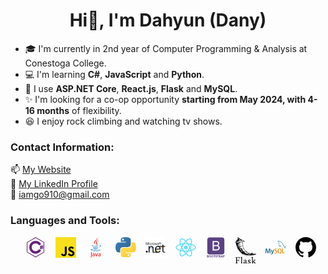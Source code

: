<!--
**Ko-dany/Ko-dany** is a ✨ _special_ ✨ repository because its `README.md` (this file) appears on your GitHub profile.

Here are some ideas to get you started:

- 🔭 I’m currently working on ...
- 🌱 I’m currently learning ...
- 👯 I’m looking to collaborate on ...
- 🤔 I’m looking for help with ...
- 💬 Ask me about ...
- 📫 How to reach me: ...
- 😄 Pronouns: ...
- ⚡ Fun fact: ...
-->

# <center>Hi👋, I'm Dahyun (Dany)</center>

<!-- **<center>A passionate and collaborative Software Developer</center>** -->

- 🎓 I'm currently in 2nd year of Computer Programming & Analysis at Conestoga College.
- 💻 I'm learning **C#**, **JavaScript** and **Python**.
- 📓 I use **ASP.NET Core**, **React.js**, **Flask** and **MySQL**.
- ✨ I'm looking for a co-op opportunity **starting from May 2024, with 4-16 months** of flexibility.
- 😆 I enjoy rock climbing and watching tv shows.

### **Contact Information:**

📫 <a href="https://ko-dany.github.io/" target="_blank" rel="noopener noreferrer">My Website</a>
<br>
🔗 <a href="https://www.linkedin.com/in/dahyun-dany-ko/" target="_blank" rel="noopener noreferrer">My LinkedIn Profile</a>
<br>
📧 <a href="mailto:iamgo910@gmail.com">iamgo910@gmail.com</a>

### **Languages and Tools:**

<html>
    <ul style="display:flex;">
      <li style="list-style: none; margin-right:15px;">
        <svg
          xmlns="http://www.w3.org/2000/svg"
          viewBox="0 0 128 128"
          id="csharp"
          width="50"
        >
        <path
          fill="#68217A"
          d="M109 50h-4.8l-1.2 6h-3.8l1.2-6h-4.9l-1.2 6h-5.3v5h4.4l-.9 4h-3.5v5h2.5l-1.2 6h4.8l1.2-6h3.8l-1.2 6h4.9l1.2-6h5v-5h-4.1l.9-4h3.2v-5h-2.2l1.2-6zm-7.9 15h-3.8l.9-4h3.8l-.9 4zM116.5 32.3c-.6-1.1-1.4-2.1-2.3-2.6l-48.1-27.8c-.8-.5-1.9-.7-3.1-.7-1.2 0-2.3.3-3.1.7l-48.5 27.8c-1.7 1-3.4 3.5-3.4 5.4v55.7c0 1.1.7 2.3 1.4 3.4l.1.1c.5.8 1.3 1.5 2 1.9l48.3 27.9c.8.5 2 .7 3.2.7 1.2 0 2.3-.3 3.1-.7l47.5-27.9c1.7-1 2.4-3.5 2.4-5.4v-55.7c0-.8.4-1.8 0-2.6l.5-.2zm-4.2 2.1c0 .3-.3.5-.3.7v55.7c0 .8-.2 1.7-.4 2l-47.6 27.8c-.1.1-.5.2-1.1.2-.6 0-1-.1-1.1-.2l-48.2-27.8s-.1-.1-.2-.1l-.6-.6c-.4-.7.2-1.1-.8-1.2v-55.7c1-.5.9-1.7 1.4-1.9l48.3-27.9c.1 0 .6-.2 1.2-.2s1 .1 1.1.2l48 27.7.4.9c.1.1-.1.3-.1.4zM63 87.5c-13.5 0-24.5-11-24.5-24.5s11-24.5 24.5-24.5c9.1 0 17.1 5 21.3 12.5l13-7.5c-6.8-11.9-19.6-20-34.3-20-21.8 0-39.5 17.7-39.5 39.5s17.7 39.5 39.5 39.5c14.6 0 27.4-8 34.2-19.8l-12.9-7.6c-4.2 7.4-12.2 12.4-21.3 12.4z"
        ></path>
        </svg>
      </li>
      <li style="list-style: none; margin-right:15px;">
        <svg
          xmlns="http://www.w3.org/2000/svg"
          preserveAspectRatio="xMinYMin meet"
          viewBox="0 0 256 256"
          id="javascript"
          width="50"
        >
          <path fill="#F7DF1E" d="M0 0h256v256H0V0z"></path>
          <path
            d="M67.312 213.932l19.59-11.856c3.78 6.701 7.218 12.371 15.465 12.371 7.905 0 12.89-3.092 12.89-15.12v-81.798h24.057v82.138c0 24.917-14.606 36.259-35.916 36.259-19.245 0-30.416-9.967-36.087-21.996M152.381 211.354l19.588-11.341c5.157 8.421 11.859 14.607 23.715 14.607 9.969 0 16.325-4.984 16.325-11.858 0-8.248-6.53-11.17-17.528-15.98l-6.013-2.58c-17.357-7.387-28.87-16.667-28.87-36.257 0-18.044 13.747-31.792 35.228-31.792 15.294 0 26.292 5.328 34.196 19.247L210.29 147.43c-4.125-7.389-8.591-10.31-15.465-10.31-7.046 0-11.514 4.468-11.514 10.31 0 7.217 4.468 10.14 14.778 14.608l6.014 2.577c20.45 8.765 31.963 17.7 31.963 37.804 0 21.654-17.012 33.51-39.867 33.51-22.339 0-36.774-10.654-43.819-24.574"
          ></path>
        </svg>
      </li>
      <li style="list-style: none; margin-right:15px;">
        <svg
          xmlns="http://www.w3.org/2000/svg"
          viewBox="0 0 128 128"
          id="java"
          width="50"
        >
          <path
            fill="#0074BD"
            d="M52.581 67.817s-3.284 1.911 2.341 2.557c6.814.778 10.297.666 17.805-.753 0 0 1.979 1.237 4.735 2.309-16.836 7.213-38.104-.418-24.881-4.113zM50.522 58.402s-3.684 2.729 1.945 3.311c7.28.751 13.027.813 22.979-1.103 0 0 1.373 1.396 3.536 2.157-20.352 5.954-43.021.469-28.46-4.365z"
          ></path>
          <path
            fill="#EA2D2E"
            d="M67.865 42.431c4.151 4.778-1.088 9.074-1.088 9.074s10.533-5.437 5.696-12.248c-4.519-6.349-7.982-9.502 10.771-20.378.001 0-29.438 7.35-15.379 23.552z"
          ></path>
          <path
            fill="#0074BD"
            d="M90.132 74.781s2.432 2.005-2.678 3.555c-9.716 2.943-40.444 3.831-48.979.117-3.066-1.335 2.687-3.187 4.496-3.576 1.887-.409 2.965-.334 2.965-.334-3.412-2.403-22.055 4.719-9.469 6.762 34.324 5.563 62.567-2.506 53.665-6.524zM54.162 48.647s-15.629 3.713-5.534 5.063c4.264.57 12.758.439 20.676-.225 6.469-.543 12.961-1.704 12.961-1.704s-2.279.978-3.93 2.104c-15.874 4.175-46.533 2.23-37.706-2.038 7.463-3.611 13.533-3.2 13.533-3.2zM82.2 64.317c16.135-8.382 8.674-16.438 3.467-15.353-1.273.266-1.845.496-1.845.496s.475-.744 1.378-1.063c10.302-3.62 18.223 10.681-3.322 16.345 0 0 .247-.224.322-.425z"
          ></path>
          <path
            fill="#EA2D2E"
            d="M72.474 1.313s8.935 8.939-8.476 22.682c-13.962 11.027-3.184 17.313-.006 24.498-8.15-7.354-14.128-13.828-10.118-19.852 5.889-8.842 22.204-13.131 18.6-27.328z"
          ></path>
          <path
            fill="#0074BD"
            d="M55.749 87.039c15.484.99 39.269-.551 39.832-7.878 0 0-1.082 2.777-12.799 4.981-13.218 2.488-29.523 2.199-39.191.603 0 0 1.98 1.64 12.158 2.294z"
          ></path>
          <path
            fill="#EA2D2E"
            d="M94.866 100.181h-.472v-.264h1.27v.264h-.47v1.317h-.329l.001-1.317zm2.535.066h-.006l-.468 1.251h-.216l-.465-1.251h-.005v1.251h-.312v-1.581h.457l.431 1.119.432-1.119h.454v1.581h-.302v-1.251zM53.211 115.037c-1.46 1.266-3.004 1.978-4.391 1.978-1.974 0-3.045-1.186-3.045-3.085 0-2.055 1.146-3.56 5.738-3.56h1.697v4.667h.001zm4.031 4.548v-14.077c0-3.599-2.053-5.973-6.997-5.973-2.886 0-5.416.714-7.473 1.622l.592 2.493c1.62-.595 3.715-1.147 5.771-1.147 2.85 0 4.075 1.147 4.075 3.521v1.779h-1.424c-6.921 0-10.044 2.685-10.044 6.723 0 3.479 2.058 5.456 5.933 5.456 2.49 0 4.351-1.028 6.088-2.533l.316 2.137h3.163v-.001zM70.694 119.585h-5.027l-6.051-19.689h4.391l3.756 12.099.835 3.635c1.896-5.258 3.24-10.596 3.912-15.733h4.271c-1.143 6.481-3.203 13.598-6.087 19.688zM89.982 115.037c-1.465 1.266-3.01 1.978-4.392 1.978-1.976 0-3.046-1.186-3.046-3.085 0-2.055 1.149-3.56 5.736-3.56h1.701v4.667h.001zm4.033 4.548v-14.077c0-3.599-2.059-5.973-6.999-5.973-2.889 0-5.418.714-7.475 1.622l.593 2.493c1.62-.595 3.718-1.147 5.774-1.147 2.846 0 4.074 1.147 4.074 3.521v1.779h-1.424c-6.923 0-10.045 2.685-10.045 6.723 0 3.479 2.056 5.456 5.93 5.456 2.491 0 4.349-1.028 6.091-2.533l.318 2.137h3.163v-.001zM37.322 122.931c-1.147 1.679-3.005 3.008-5.037 3.757l-1.989-2.345c1.547-.794 2.872-2.075 3.489-3.269.532-1.063.753-2.43.753-5.701v-22.482h4.284v22.173c0 4.375-.348 6.144-1.5 7.867z"
          ></path>
        </svg>
      </li>
      <li style="list-style: none; margin-right:15px;">
        <svg
          xmlns="http://www.w3.org/2000/svg"
          preserveAspectRatio="xMinYMin meet"
          viewBox="0 0 256 255"
          id="python"
          width="50"
        >
          <defs>
            <linearGradient
              id="a"
              x1="12.959%"
              x2="79.639%"
              y1="12.039%"
              y2="78.201%"
            >
              <stop offset="0%" stop-color="#387EB8"></stop>
              <stop offset="100%" stop-color="#366994"></stop>
            </linearGradient>
            <linearGradient
              id="b"
              x1="19.128%"
              x2="90.742%"
              y1="20.579%"
              y2="88.429%"
            >
              <stop offset="0%" stop-color="#FFE052"></stop>
              <stop offset="100%" stop-color="#FFC331"></stop>
            </linearGradient>
          </defs>
          <path
            fill="url(#a)"
            d="M126.916.072c-64.832 0-60.784 28.115-60.784 28.115l.072 29.128h61.868v8.745H41.631S.145 61.355.145 126.77c0 65.417 36.21 63.097 36.21 63.097h21.61v-30.356s-1.165-36.21 35.632-36.21h61.362s34.475.557 34.475-33.319V33.97S194.67.072 126.916.072zM92.802 19.66a11.12 11.12 0 0 1 11.13 11.13 11.12 11.12 0 0 1-11.13 11.13 11.12 11.12 0 0 1-11.13-11.13 11.12 11.12 0 0 1 11.13-11.13z"
          ></path>
          <path
            fill="url(#b)"
            d="M128.757 254.126c64.832 0 60.784-28.115 60.784-28.115l-.072-29.127H127.6v-8.745h86.441s41.486 4.705 41.486-60.712c0-65.416-36.21-63.096-36.21-63.096h-21.61v30.355s1.165 36.21-35.632 36.21h-61.362s-34.475-.557-34.475 33.32v56.013s-5.235 33.897 62.518 33.897zm34.114-19.586a11.12 11.12 0 0 1-11.13-11.13 11.12 11.12 0 0 1 11.13-11.131 11.12 11.12 0 0 1 11.13 11.13 11.12 11.12 0 0 1-11.13 11.13z"
          ></path>
        </svg>
      </li>
      <li style="list-style: none; margin-right:15px;">
        <svg
          xmlns="http://www.w3.org/2000/svg"
          viewBox="0 0 192.756 192.756"
          id="net"
          width="50"
        >
          <g fill-rule="evenodd" clip-rule="evenodd">
            <path fill="#fff" d="M0 0h192.756v192.756H0V0z"></path>
            <path
              fill="#0c0e0f"
              d="M149.189 53.706c-1.059 0-1.939.706-1.939 1.763 0 1.234.881 1.94 1.939 1.94s1.939-.706 1.939-1.94c.001-1.057-.88-1.763-1.939-1.763zm0 .176a1.58 1.58 0 0 1 1.586 1.587c0 1.058-.705 1.764-1.586 1.764-1.059 0-1.764-.706-1.764-1.764.001-.881.706-1.587 1.764-1.587zm.881 2.822l-.529-1.058c.354-.176.529-.353.529-.529 0-.353-.352-.705-.881-.705h-.883v2.292h.354v-.881h.529l.529.881h.352zm-1.41-1.235v-.705h.529c.352 0 .529.176.529.176 0 .353-.178.529-.529.529h-.529z"
            ></path>
            <path
              fill="#a1c677"
              d="M69.135 138.346H98.23v-.53H69.135v.53z"
            ></path>
            <path
              fill="#a4c67f"
              d="M69.135 137.816H98.23v-.529H69.135v.529z"
            ></path>
            <path
              fill="#a9c983"
              d="M69.135 137.287H98.23v-.705H69.135v.705z"
            ></path>
            <path
              fill="#aecc8b"
              d="M69.135 136.582H98.23v-.529H69.135v.529z"
            ></path>
            <path
              fill="#b1cf92"
              d="M69.135 136.053H98.23v-.53H69.135v.53z"
            ></path>
            <path
              fill="#b6d296"
              d="M69.135 135.523H98.23v-.529H69.135v.529z"
            ></path>
            <path
              fill="#b9d29b"
              d="M69.135 134.994H98.23v-.705H69.135v.705z"
            ></path>
            <path
              fill="#bdd4a0"
              d="M69.135 134.289H98.23v-.529H69.135v.529z"
            ></path>
            <path
              fill="#c4d9a8"
              d="M69.135 133.76H98.23v-.53H69.135v.53z"
            ></path>
            <path
              fill="#c5daad"
              d="M69.135 133.23H98.23v-.527H69.135v.527z"
            ></path>
            <path
              fill="#c8dab2"
              d="M69.135 132.703H98.23v-.707H69.135v.707z"
            ></path>
            <path
              fill="#cedeb9"
              d="M69.135 131.996H98.23v-.527H69.135v.527z"
            ></path>
            <path
              fill="#d2e0be"
              d="M69.135 131.469H98.23v-.53H69.135v.53z"
            ></path>
            <path
              fill="#d6e2c4"
              d="M69.135 130.939H98.23v-.529H69.135v.529z"
            ></path>
            <path
              fill="#dae7cb"
              d="M69.135 130.41H98.23v-.529H69.135v.529z"
            ></path>
            <path
              fill="#dce8d0"
              d="M69.135 129.881H98.23v-.705H69.135v.705z"
            ></path>
            <path
              fill="#e2ebd6"
              d="M69.135 129.176H98.23v-.53H69.135v.53z"
            ></path>
            <path
              fill="#e5ebdc"
              d="M69.135 128.646H98.23v-.529H69.135v.529z"
            ></path>
            <path
              fill="#eceee0"
              d="M69.135 128.117H98.23v-.529H69.135v.529z"
            ></path>
            <path
              fill="#f0f1e8"
              d="M69.135 127.588H98.23v-.705H69.135v.705z"
            ></path>
            <path
              fill="#f2f2ee"
              d="M69.135 126.883H98.23v-.529H69.135v.529z"
            ></path>
            <path
              fill="#f7f8f6"
              d="M69.135 126.354H98.23v-.528H69.135v.528z"
            ></path>
            <path
              fill="#fff"
              d="M69.135 125.826H98.23v-.529H69.135v.529z"
            ></path>
            <path
              fill="#f3d23d"
              d="M98.406 137.639h.53v-26.625h-.53v26.625zM98.936 137.639h.529v-26.625h-.529v26.625z"
            ></path>
            <path
              fill="#f3d43f"
              d="M99.465 137.639h.527v-26.625h-.527v26.625z"
            ></path>
            <path
              fill="#f3d244"
              d="M99.992 137.639h.705v-26.625h-.705v26.625z"
            ></path>
            <path
              fill="#f3d44a"
              d="M100.697 137.639h.53v-26.625h-.53v26.625z"
            ></path>
            <path
              fill="#f3d44e"
              d="M101.227 137.639h.529v-26.625h-.529v26.625z"
            ></path>
            <path
              fill="#f3d552"
              d="M101.756 137.639h.529v-26.625h-.529v26.625z"
            ></path>
            <path
              fill="#f2d359"
              d="M102.285 137.639h.705v-26.625h-.705v26.625z"
            ></path>
            <path
              fill="#f1d65c"
              d="M102.99 137.639h.53v-26.625h-.53v26.625z"
            ></path>
            <path
              fill="#f4d760"
              d="M103.52 137.639h.529v-26.625h-.529v26.625z"
            ></path>
            <path
              fill="#f2da67"
              d="M104.049 137.639h.529v-26.625h-.529v26.625z"
            ></path>
            <path
              fill="#f2da6b"
              d="M104.578 137.639h.529v-26.625h-.529v26.625z"
            ></path>
            <path
              fill="#f5db6f"
              d="M105.107 137.639h.705v-26.625h-.705v26.625z"
            ></path>
            <path
              fill="#f6dd72"
              d="M105.812 137.639h.528v-26.625h-.528v26.625z"
            ></path>
            <path
              fill="#f5dc77"
              d="M106.34 137.639h.529v-26.625h-.529v26.625z"
            ></path>
            <path
              fill="#f5dc7b"
              d="M106.869 137.639h.529v-26.625h-.529v26.625z"
            ></path>
            <path
              fill="#f5dc7f"
              d="M107.398 137.639h.706v-26.625h-.706v26.625z"
            ></path>
            <path
              fill="#f5dc80"
              d="M108.104 137.639h.529v-26.625h-.529v26.625z"
            ></path>
            <path
              fill="#f5dd84"
              d="M108.633 137.639h.529v-26.625h-.529v26.625z"
            ></path>
            <path
              fill="#f5df88"
              d="M109.162 137.639h.529v-26.625h-.529v26.625z"
            ></path>
            <path
              fill="#f5df8b"
              d="M109.691 137.639h.705v-26.625h-.705v26.625z"
            ></path>
            <path
              fill="#f5df8d"
              d="M110.396 137.639h.53v-26.625h-.53v26.625z"
            ></path>
            <path
              fill="#f4e08e"
              d="M110.926 137.639h.529v-26.625h-.529v26.625z"
            ></path>
            <path
              fill="#f6e193"
              d="M111.455 137.639h.529v-26.625h-.529v26.625z"
            ></path>
            <path
              fill="#f4e297"
              d="M111.984 137.639h.528v-26.625h-.528v26.625z"
            ></path>
            <path
              fill="#f7e69b"
              d="M112.512 137.639h.705v-26.625h-.705v26.625z"
            ></path>
            <path
              fill="#f7e69d"
              d="M113.217 137.639h.529v-26.625h-.529v26.625z"
            ></path>
            <path
              fill="#f7e6a0"
              d="M113.746 137.639h.529v-26.625h-.529v26.625z"
            ></path>
            <path
              fill="#f7e6a4"
              d="M114.275 137.639h.53v-26.625h-.53v26.625z"
            ></path>
            <path
              fill="#f7e7a8"
              d="M114.805 137.639h.705v-26.625h-.705v26.625z"
            ></path>
            <path
              fill="#f7e7ab"
              d="M115.51 137.639h.529v-26.625h-.529v26.625z"
            ></path>
            <path
              fill="#f7e7ad"
              d="M116.039 137.639h.529v-26.625h-.529v26.625z"
            ></path>
            <path
              fill="#fae9b1"
              d="M116.568 137.639h.53v-26.625h-.53v26.625z"
            ></path>
            <path
              fill="#f7e7b4"
              d="M117.098 137.639h.529v-26.625h-.529v26.625z"
            ></path>
            <path
              fill="#f7e8b6"
              d="M117.627 137.639h.705v-26.625h-.705v26.625z"
            ></path>
            <path
              fill="#f7e8b8"
              d="M118.332 137.639h.527v-26.625h-.527v26.625z"
            ></path>
            <path
              fill="#f7e8bc"
              d="M118.859 137.639h.53v-26.625h-.53v26.625z"
            ></path>
            <path
              fill="#f7e8bf"
              d="M119.389 137.639h.529v-26.625h-.529v26.625z"
            ></path>
            <path
              fill="#f7eac4"
              d="M119.918 137.639h.705v-26.625h-.705v26.625z"
            ></path>
            <path
              fill="#f7ebc5"
              d="M120.623 137.639h.529v-26.625h-.529v26.625z"
            ></path>
            <path
              fill="#f7ebc7"
              d="M121.152 137.639h.53v-26.625h-.53v26.625z"
            ></path>
            <path
              fill="#f8edcc"
              d="M121.682 137.639h.529v-26.625h-.529v26.625z"
            ></path>
            <path
              fill="#fbefd0"
              d="M122.211 137.639h.529v-26.625h-.529v26.625z"
            ></path>
            <path
              fill="#f8efd2"
              d="M122.74 137.639h.705v-26.625h-.705v26.625z"
            ></path>
            <path
              fill="#f8f0d6"
              d="M123.445 137.639h.53v-26.625h-.53v26.625z"
            ></path>
            <path
              fill="#f8f0d9"
              d="M123.975 137.639h.527v-26.625h-.527v26.625z"
            ></path>
            <path
              fill="#f8f0db"
              d="M124.502 137.639h.529v-26.625h-.529v26.625z"
            ></path>
            <path
              fill="#f8f0df"
              d="M125.031 137.639h.705v-26.625h-.705v26.625z"
            ></path>
            <path
              fill="#f9f3e4"
              d="M125.736 137.639h.53v-26.625h-.53v26.625z"
            ></path>
            <path
              fill="#f9f3e6"
              d="M126.266 137.639h.529v-26.625h-.529v26.625z"
            ></path>
            <path
              fill="#f9f3e9"
              d="M126.795 137.639h.529v-26.625h-.529v26.625z"
            ></path>
            <path
              fill="#f9f6eb"
              d="M127.324 137.639h.705v-26.625h-.705v26.625z"
            ></path>
            <path
              fill="#f9f6ee"
              d="M128.029 137.639h.53v-26.625h-.53v26.625z"
            ></path>
            <path
              fill="#f9f6f0"
              d="M128.559 137.639h.529v-26.625h-.529v26.625z"
            ></path>
            <path
              fill="#faf9f4"
              d="M129.088 137.639h.529v-26.625h-.529v26.625z"
            ></path>
            <path
              fill="#fffffb"
              d="M129.617 137.639h.528v-26.625h-.528v26.625z"
            ></path>
            <path
              fill="#fff"
              d="M130.145 137.639h.707v-26.625h-.707v26.625z"
            ></path>
            <path
              fill="#769fd2"
              d="M45.331 90.559h25.391v-.705H45.859l-.528.705z"
            ></path>
            <path
              fill="#76a1d3"
              d="M44.801 91.088h25.921v-.529H45.331l-.53.529z"
            ></path>
            <path
              fill="#7aa2d3"
              d="M44.272 91.617h26.45v-.529H44.801l-.529.529z"
            ></path>
            <path
              fill="#7ca3d3"
              d="M43.744 92.146h26.978v-.529h-26.45l-.528.529z"
            ></path>
            <path
              fill="#80a4d1"
              d="M43.214 92.852h27.508v-.706H43.744l-.53.706z"
            ></path>
            <path
              fill="#80a4d1"
              d="M42.685 93.38h28.037v-.528H43.214l-.529.528z"
            ></path>
            <path
              fill="#80a3d0"
              d="M42.156 93.91h28.566v-.53H42.685l-.529.53z"
            ></path>
            <path
              fill="#84a6d1"
              d="M41.627 94.438h29.095v-.528H42.156l-.529.528zM41.099 95.144h29.623v-.706H41.627l-.528.706z"
            ></path>
            <path
              fill="#88a9d2"
              d="M40.57 95.673h30.152v-.529H41.099l-.529.529z"
            ></path>
            <path
              fill="#8aabd5"
              d="M40.041 96.201h30.681v-.528H40.57l-.529.528z"
            ></path>
            <path
              fill="#8cacd5"
              d="M39.511 96.73h31.211v-.529H40.041l-.53.529z"
            ></path>
            <path
              fill="#8daed9"
              d="M39.159 97.26h31.563v-.53H39.511l-.352.53z"
            ></path>
            <path
              fill="#8fafd9"
              d="M38.63 97.965h32.092v-.705H39.159l-.529.705z"
            ></path>
            <path
              fill="#91afd7"
              d="M38.101 98.494h32.621v-.529H38.63l-.529.529z"
            ></path>
            <path
              fill="#93b0d9"
              d="M37.572 99.023h33.15v-.529H38.101l-.529.529z"
            ></path>
            <path
              fill="#96b4d9"
              d="M37.043 99.553h33.679v-.53h-33.15l-.529.53z"
            ></path>
            <path
              fill="#9ab5da"
              d="M36.514 100.258h34.208v-.705H37.043l-.529.705z"
            ></path>
            <path
              fill="#9bb6da"
              d="M35.985 100.787h34.737v-.529H36.514l-.529.529z"
            ></path>
            <path
              fill="#9db6da"
              d="M35.456 101.316h35.266v-.529H35.985l-.529.529z"
            ></path>
            <path
              fill="#9fb7da"
              d="M34.927 101.844h35.795v-.528H35.456l-.529.528z"
            ></path>
            <path
              fill="#a2bbdd"
              d="M34.574 102.549h36.148v-.705H34.927l-.353.529v.176z"
            ></path>
            <path
              fill="#a3badc"
              d="M34.574 103.078h36.148v-.529H34.574v.529z"
            ></path>
            <path
              fill="#a4bdde"
              d="M34.574 103.607h36.148v-.529H34.574v.529z"
            ></path>
            <path
              fill="#a8bddd"
              d="M34.574 104.137h36.148v-.53H34.574v.53z"
            ></path>
            <path
              fill="#a8bfde"
              d="M34.574 104.666h36.148v-.529H34.574v.529z"
            ></path>
            <path
              fill="#aac0de"
              d="M34.574 105.371h36.148v-.705H34.574v.705z"
            ></path>
            <path
              fill="#aec3e2"
              d="M34.574 105.9h36.148v-.529H34.574v.529zM34.574 106.43h36.148v-.53H34.574v.53z"
            ></path>
            <path
              fill="#b1c5e3"
              d="M34.574 106.957h36.148v-.527H34.574v.527z"
            ></path>
            <path
              fill="#b3c6e4"
              d="M34.574 107.664h36.148v-.707H34.574v.707z"
            ></path>
            <path
              fill="#b5c9e5"
              d="M34.574 108.193h36.148v-.529H34.574v.529z"
            ></path>
            <path
              fill="#b7c9e5"
              d="M34.574 108.721h36.148v-.528H34.574v.528z"
            ></path>
            <path
              fill="#b9c9e4"
              d="M34.574 109.25h36.148v-.529H34.574v.529z"
            ></path>
            <path
              fill="#bbcbe3"
              d="M34.574 109.955h36.148v-.705H34.574v.705z"
            ></path>
            <path
              fill="#bdcce3"
              d="M34.574 110.484h36.148v-.705H34.574v.705z"
            ></path>
            <path
              fill="#c0cee5"
              d="M34.574 111.014h36.148v-.53H34.574v.53z"
            ></path>
            <path
              fill="#c4d0e5"
              d="M34.574 111.543h36.148v-.529H34.574v.529zM34.574 112.072h36.148v-.529H34.574v.529z"
            ></path>
            <path
              fill="#c6d3e6"
              d="M34.574 112.777h36.148v-.705H34.574v.705z"
            ></path>
            <path
              fill="#c9d5e8"
              d="M34.574 113.307h36.148v-.53H34.574v.53zM34.574 113.834h36.148v-.527H34.574v.527z"
            ></path>
            <path
              fill="#ccd8e9"
              d="M34.574 114.363h36.148v-.529H34.574v.529z"
            ></path>
            <path
              fill="#cdd7eb"
              d="M34.574 115.068h36.148v-.705H34.574v.705z"
            ></path>
            <path
              fill="#d0dced"
              d="M34.574 115.598h36.148v-.53H34.574v.53z"
            ></path>
            <path
              fill="#d2dded"
              d="M34.574 116.127h36.148v-.529H34.574v.529z"
            ></path>
            <path
              fill="#d4deee"
              d="M34.574 116.656h36.148v-.529H34.574v.529z"
            ></path>
            <path
              fill="#d6dff1"
              d="M34.574 117.186h36.148v-.53H34.574v.53z"
            ></path>
            <path
              fill="#d7e0ef"
              d="M34.574 117.891h36.148v-.705H34.574v.705z"
            ></path>
            <path
              fill="#dbe2ed"
              d="M34.574 118.42h36.148v-.529H34.574v.529z"
            ></path>
            <path
              fill="#dee3ed"
              d="M34.574 118.949h36.148v-.529H34.574v.529z"
            ></path>
            <path
              fill="#e0e6ef"
              d="M34.574 119.477h36.148v-.528H34.574v.528z"
            ></path>
            <path
              fill="#e2e7ef"
              d="M34.574 120.184h36.148v-.707H34.574v.707zM34.574 120.711h36.148v-.527H34.574v.527z"
            ></path>
            <path
              fill="#e5e8ef"
              d="M34.574 121.24h36.148v-.529H34.574v.529z"
            ></path>
            <path
              fill="#e7ebf0"
              d="M34.574 121.77h36.148v-.53H34.574v.53z"
            ></path>
            <path
              fill="#eaecf1"
              d="M34.574 122.475h36.148v-.705H34.574v.705z"
            ></path>
            <path
              fill="#eceff2"
              d="M34.574 123.004h36.148v-.529H34.574v.529zM34.574 123.533h36.148v-.529H34.574v.529z"
            ></path>
            <path
              fill="#f2f3f4"
              d="M34.574 124.062h36.148v-.529H34.574v.529zM34.574 124.592h36.148v-.53H34.574v.53z"
            ></path>
            <path
              fill="#f4f4f7"
              d="M34.574 125.297h36.148v-.705H34.574v.705z"
            ></path>
            <path
              fill="#f7f8f8"
              d="M34.574 125.826h36.148v-.529H34.574v.529z"
            ></path>
            <path
              fill="#fbfdff"
              d="M34.574 126.354h36.148v-.528H34.574v.528z"
            ></path>
            <path
              fill="#fff"
              d="M34.574 126.883h36.148v-.529H34.574v.529z"
            ></path>
            <path
              fill="#da884e"
              d="M132.086 90.559h26.625v-.705h-26.625v.705z"
            ></path>
            <path
              fill="#db8a51"
              d="M132.086 91.088h26.625v-.529h-26.625v.529z"
            ></path>
            <path
              fill="#da8f56"
              d="M132.086 91.617h26.625v-.529h-26.625v.529z"
            ></path>
            <path
              fill="#db925d"
              d="M132.086 92.146h26.625v-.529h-26.625v.529z"
            ></path>
            <path
              fill="#db9461"
              d="M132.086 92.852h26.625v-.706h-26.625v.706z"
            ></path>
            <path
              fill="#dc9865"
              d="M132.086 93.38h26.625v-.528h-26.625v.528z"
            ></path>
            <path
              fill="#df9b68"
              d="M132.086 93.91h26.625v-.53h-26.625v.53z"
            ></path>
            <path
              fill="#e39d6d"
              d="M132.086 94.438h26.625v-.528h-26.625v.528z"
            ></path>
            <path
              fill="#e09f73"
              d="M132.086 95.144h26.625v-.706h-26.625v.706z"
            ></path>
            <path
              fill="#e2a475"
              d="M132.086 95.673h26.625v-.529h-26.625v.529z"
            ></path>
            <path
              fill="#e0a779"
              d="M132.086 96.201h26.625v-.528h-26.625v.528z"
            ></path>
            <path
              fill="#e1a97b"
              d="M132.086 96.73h26.625v-.529h-26.625v.529z"
            ></path>
            <path
              fill="#e1ab80"
              d="M132.086 97.26h26.625v-.53h-26.625v.53z"
            ></path>
            <path
              fill="#e3af86"
              d="M132.086 97.965h26.625v-.705h-26.625v.705z"
            ></path>
            <path
              fill="#e3b188"
              d="M132.086 98.494h26.625v-.529h-26.625v.529z"
            ></path>
            <path
              fill="#e6b48d"
              d="M132.086 99.023h26.625v-.529h-26.625v.529z"
            ></path>
            <path
              fill="#e7b892"
              d="M132.086 99.553h26.625v-.53h-26.625v.53z"
            ></path>
            <path
              fill="#e9be96"
              d="M132.086 100.258h26.625v-.705h-26.625v.705z"
            ></path>
            <path
              fill="#e7c09b"
              d="M132.086 100.787h26.625v-.529h-26.625v.529z"
            ></path>
            <path
              fill="#e8c29e"
              d="M132.086 101.316h26.625v-.529h-26.625v.529z"
            ></path>
            <path
              fill="#e8c4a2"
              d="M132.086 101.844h26.625v-.528h-26.625v.528z"
            ></path>
            <path
              fill="#eac8a8"
              d="M132.086 102.549h26.625v-.705h-26.625v.705z"
            ></path>
            <path
              fill="#ebccad"
              d="M132.086 103.078h26.625v-.529h-26.625v.529z"
            ></path>
            <path
              fill="#ebceb0"
              d="M132.086 103.607h26.625v-.529h-26.625v.529z"
            ></path>
            <path
              fill="#ecd0b4"
              d="M132.086 104.137h26.625v-.53h-26.625v.53z"
            ></path>
            <path
              fill="#efd3b7"
              d="M132.086 104.666h26.625v-.529h-26.625v.529z"
            ></path>
            <path
              fill="#f3d7bd"
              d="M132.086 105.371h26.625v-.705h-26.625v.705z"
            ></path>
            <path
              fill="#f4d9c1"
              d="M132.086 105.9h26.625v-.529h-26.625v.529z"
            ></path>
            <path
              fill="#f2dcc6"
              d="M132.086 106.43h26.625v-.53h-26.625v.53z"
            ></path>
            <path
              fill="#f0dfcb"
              d="M132.086 106.957h26.625v-.527h-26.625v.527z"
            ></path>
            <path
              fill="#f1e1ce"
              d="M132.086 107.664h26.625v-.707h-26.625v.707z"
            ></path>
            <path
              fill="#f2e5d6"
              d="M132.086 108.193h26.625v-.529h-26.625v.529z"
            ></path>
            <path
              fill="#f3e7da"
              d="M132.086 108.721h26.625v-.528h-26.625v.528z"
            ></path>
            <path
              fill="#f3e9df"
              d="M132.086 109.25h26.625v-.529h-26.625v.529z"
            ></path>
            <path
              fill="#f4eee3"
              d="M132.086 109.955h26.625v-.705h-26.625v.705z"
            ></path>
            <path
              fill="#f4eee7"
              d="M132.086 110.484h26.625v-.705h-26.625v.705z"
            ></path>
            <path
              fill="#f5f0ea"
              d="M132.086 111.014h26.625v-.53h-26.625v.53z"
            ></path>
            <path
              fill="#f9f6f0"
              d="M132.086 111.543h26.625v-.529h-26.625v.529z"
            ></path>
            <path
              fill="#f9f6f4"
              d="M132.086 112.072h26.625v-.529h-26.625v.529z"
            ></path>
            <path
              fill="#fff"
              d="M132.086 112.777h26.625v-.705h-26.625v.705z"
            ></path>
            <path
              fill="#0c0e0f"
              d="M132.086 126.178c-3.527 7.936-8.289 11.461-15.871 11.461-6.172 0-12.166-3.525-14.811-8.816-1.764-3.703-2.469-6.877-2.469-13.576h42.494c0-7.76-.881-12.52-3.174-17.457-4.055-8.993-12.166-14.107-22.217-14.107-16.047 0-27.155 12.519-27.155 31.035 0 18.162 10.756 30.328 26.801 30.328 11.814 0 20.984-6.348 24.688-17.104l-8.286-1.764zm-32.621-17.809c.527-5.643 1.586-8.465 4.055-11.639 3.35-3.879 7.582-6.171 12.695-6.171 9.346 0 14.988 6.701 15.342 17.81H99.465zM183.574 137.287c-3.174.529-4.938.705-7.055.705-6.17 0-9.346-2.998-9.346-9.17v-59.07l-8.992.353v57.307c0 11.814 5.643 17.809 16.752 17.809 2.645 0 4.584-.176 8.641-.705v-7.229zM2.834 135.523c0-5.113 4.056-9.17 9.169-9.17s9.169 4.057 9.169 9.17-4.056 9.17-9.169 9.17-9.169-4.056-9.169-9.17zM75.13 145.045v-36.146c0-8.289-.706-12.697-1.939-15.518-3.174-6.524-9.522-10.58-17.104-10.58-7.935 0-12.695 2.998-18.691 12.343V84.388h-8.288v60.657h8.993V110.66c0-11.461 6.876-20.101 16.398-20.101 7.758 0 11.99 5.114 11.99 14.636v39.85h8.641z"
            ></path>
            <path
              fill="#0c0e0f"
              d="M115.863 83.682h65.77v6.877h-65.77v-6.877zM74.249 138.168h41.966v6.701H74.249v-6.701zM27.168 72.574V48.063h-4.585l-7.229 19.573-7.406-19.573H3.54v24.511h2.469V51.061l8.111 21.513h2.116l7.935-21.513v21.513h2.997zM33.164 72.574h2.821V54.412h-2.821v18.162zm0-21.513h2.998v-2.998h-2.998v2.998zM52.383 66.226c-.529 2.998-2.116 4.584-4.408 4.584-2.998 0-4.761-2.821-4.761-7.406 0-4.408 1.939-7.229 4.938-7.229 2.292 0 3.879 1.587 4.231 4.584l2.645-.529c-.705-4.056-3.174-6.348-6.876-6.348-4.761 0-7.935 3.879-7.935 9.522 0 5.819 2.998 9.522 7.758 9.522 1.94 0 3.527-.529 4.938-1.94 1.058-1.058 1.587-2.116 2.116-4.408l-2.646-.352zM61.729 72.574v-9.698c.176-3.703 2.821-6.524 6.172-6.172v-2.821h-1.058c-1.235 0-2.645.706-3.527 1.587-.529.882-.882 1.411-1.763 3.174v-4.231h-2.469v18.162h2.645v-.001zM77.422 53.882c-2.645 0-4.761 1.058-6.348 3.174-1.234 1.587-1.939 3.703-1.939 6.348s.529 4.761 1.763 6.524c1.411 2.116 3.351 2.998 6.172 2.998 4.938 0 8.288-3.879 8.288-9.346-.001-5.642-3.174-9.698-7.936-9.698zm-.176 2.293c1.411 0 2.821.881 3.703 1.939.882 1.235 1.411 2.998 1.411 5.29 0 4.584-1.939 7.406-5.114 7.406-3.174 0-5.114-2.821-5.114-7.406 0-2.116.529-4.055 1.234-5.114.883-1.234 2.469-2.115 3.88-2.115zM87.297 67.812c.353 1.587.881 2.469 1.94 3.174 1.41 1.411 3.526 1.94 6.171 1.94 4.408 0 7.406-2.116 7.406-5.466 0-2.998-1.764-4.761-5.467-5.29l-3.526-.706c-2.116-.353-2.998-1.234-2.998-2.468 0-1.763 1.587-2.821 4.056-2.821 2.116 0 3.703.881 4.585 2.998l2.645-.705c-1.059-2.998-3.527-4.585-7.23-4.585-4.232 0-6.877 2.116-6.877 5.29 0 2.645 1.763 4.585 4.937 5.113l3.879.706c1.939.353 2.998 1.411 2.998 2.821 0 1.763-1.764 2.998-4.232 2.998-1.763 0-3.35-.529-4.408-1.41-.529-.529-.882-1.059-1.234-2.116l-2.645.527zM113.924 53.882c-2.646 0-4.762 1.058-6.525 3.174-1.234 1.587-1.939 3.703-1.939 6.348s.705 4.761 1.764 6.524c1.586 2.116 3.525 2.998 6.172 2.998 4.938 0 8.287-3.879 8.287-9.346-.001-5.642-2.999-9.698-7.759-9.698zm-.354 2.293c1.588 0 2.998.881 3.879 1.939.883 1.235 1.234 2.998 1.234 5.29 0 4.584-1.939 7.406-5.113 7.406s-4.938-2.821-4.938-7.406c0-2.116.354-4.055 1.234-5.114.706-1.234 2.294-2.115 3.704-2.115zM133.672 54.412h-4.408c0-1.939 0-2.116.354-2.821.352-1.234 1.586-1.763 3.35-1.763.705 0 1.059 0 1.764.176v-2.292c-1.234-.176-1.939-.176-2.645-.176-2.293 0-4.232 1.058-4.938 2.821-.354 1.058-.354 1.763-.529 4.056h-3.174v2.292h3.174v15.87h2.645v-15.87h4.408v-2.293h-.001zM146.545 70.634c-.883.176-1.588.176-2.117.176-1.939 0-2.998-.881-2.998-2.821V56.704h4.057v-2.292h-4.057v-4.761l-2.645.176-.176 4.584h-3.174v2.292h3.174v10.933c0 3.526 1.764 5.466 5.289 5.466.705 0 1.412-.176 2.646-.176v-2.292h.001zM184.809 87.385v-3.35h1.056v-.353h-2.644v.353h1.058v3.35h.53zM189.922 87.385v-3.703h-.883l-1.057 2.998-1.058-2.998h-.705v3.703h.529v-3.174l1.234 3.174h.176l1.235-3.174v3.174h.529z"
            ></path>
          </g>
        </svg>
      </li>
      <li style="list-style: none; margin-right:15px;">
        <svg
          xmlns="http://www.w3.org/2000/svg"
          enable-background="new 0 0 128 128"
          viewBox="0 0 128 128"
          id="react"
          width="50"
        >
          <g fill="#61DAFB">
            <circle cx="64" cy="64" r="11.4"></circle>
            <path
              d="M107.3 45.2c-2.2-.8-4.5-1.6-6.9-2.3.6-2.4 1.1-4.8 1.5-7.1 2.1-13.2-.2-22.5-6.6-26.1-1.9-1.1-4-1.6-6.4-1.6-7 0-15.9 5.2-24.9 13.9-9-8.7-17.9-13.9-24.9-13.9-2.4 0-4.5.5-6.4 1.6-6.4 3.7-8.7 13-6.6 26.1.4 2.3.9 4.7 1.5 7.1-2.4.7-4.7 1.4-6.9 2.3-12.5 4.8-19.3 11.4-19.3 18.8s6.9 14 19.3 18.8c2.2.8 4.5 1.6 6.9 2.3-.6 2.4-1.1 4.8-1.5 7.1-2.1 13.2.2 22.5 6.6 26.1 1.9 1.1 4 1.6 6.4 1.6 7.1 0 16-5.2 24.9-13.9 9 8.7 17.9 13.9 24.9 13.9 2.4 0 4.5-.5 6.4-1.6 6.4-3.7 8.7-13 6.6-26.1-.4-2.3-.9-4.7-1.5-7.1 2.4-.7 4.7-1.4 6.9-2.3 12.5-4.8 19.3-11.4 19.3-18.8s-6.8-14-19.3-18.8zm-14.8-30.5c4.1 2.4 5.5 9.8 3.8 20.3-.3 2.1-.8 4.3-1.4 6.6-5.2-1.2-10.7-2-16.5-2.5-3.4-4.8-6.9-9.1-10.4-13 7.4-7.3 14.9-12.3 21-12.3 1.3 0 2.5.3 3.5.9zm-11.2 59.3c-1.8 3.2-3.9 6.4-6.1 9.6-3.7.3-7.4.4-11.2.4-3.9 0-7.6-.1-11.2-.4-2.2-3.2-4.2-6.4-6-9.6-1.9-3.3-3.7-6.7-5.3-10 1.6-3.3 3.4-6.7 5.3-10 1.8-3.2 3.9-6.4 6.1-9.6 3.7-.3 7.4-.4 11.2-.4 3.9 0 7.6.1 11.2.4 2.2 3.2 4.2 6.4 6 9.6 1.9 3.3 3.7 6.7 5.3 10-1.7 3.3-3.4 6.6-5.3 10zm8.3-3.3c1.5 3.5 2.7 6.9 3.8 10.3-3.4.8-7 1.4-10.8 1.9 1.2-1.9 2.5-3.9 3.6-6 1.2-2.1 2.3-4.2 3.4-6.2zm-25.6 27.1c-2.4-2.6-4.7-5.4-6.9-8.3 2.3.1 4.6.2 6.9.2 2.3 0 4.6-.1 6.9-.2-2.2 2.9-4.5 5.7-6.9 8.3zm-18.6-15c-3.8-.5-7.4-1.1-10.8-1.9 1.1-3.3 2.3-6.8 3.8-10.3 1.1 2 2.2 4.1 3.4 6.1 1.2 2.2 2.4 4.1 3.6 6.1zm-7-25.5c-1.5-3.5-2.7-6.9-3.8-10.3 3.4-.8 7-1.4 10.8-1.9-1.2 1.9-2.5 3.9-3.6 6-1.2 2.1-2.3 4.2-3.4 6.2zm25.6-27.1c2.4 2.6 4.7 5.4 6.9 8.3-2.3-.1-4.6-.2-6.9-.2-2.3 0-4.6.1-6.9.2 2.2-2.9 4.5-5.7 6.9-8.3zm22.2 21l-3.6-6c3.8.5 7.4 1.1 10.8 1.9-1.1 3.3-2.3 6.8-3.8 10.3-1.1-2.1-2.2-4.2-3.4-6.2zm-54.5-16.2c-1.7-10.5-.3-17.9 3.8-20.3 1-.6 2.2-.9 3.5-.9 6 0 13.5 4.9 21 12.3-3.5 3.8-7 8.2-10.4 13-5.8.5-11.3 1.4-16.5 2.5-.6-2.3-1-4.5-1.4-6.6zm-24.7 29c0-4.7 5.7-9.7 15.7-13.4 2-.8 4.2-1.5 6.4-2.1 1.6 5 3.6 10.3 6 15.6-2.4 5.3-4.5 10.5-6 15.5-13.8-4-22.1-10-22.1-15.6zm28.5 49.3c-4.1-2.4-5.5-9.8-3.8-20.3.3-2.1.8-4.3 1.4-6.6 5.2 1.2 10.7 2 16.5 2.5 3.4 4.8 6.9 9.1 10.4 13-7.4 7.3-14.9 12.3-21 12.3-1.3 0-2.5-.3-3.5-.9zm60.8-20.3c1.7 10.5.3 17.9-3.8 20.3-1 .6-2.2.9-3.5.9-6 0-13.5-4.9-21-12.3 3.5-3.8 7-8.2 10.4-13 5.8-.5 11.3-1.4 16.5-2.5.6 2.3 1 4.5 1.4 6.6zm9-15.6c-2 .8-4.2 1.5-6.4 2.1-1.6-5-3.6-10.3-6-15.6 2.4-5.3 4.5-10.5 6-15.5 13.8 4 22.1 10 22.1 15.6 0 4.7-5.8 9.7-15.7 13.4z"
            ></path>
          </g>
        </svg>
      </li>
      <li style="list-style: none; margin-right:15px;">
        <svg
          xmlns="http://www.w3.org/2000/svg"
          viewBox="0 0 128 128"
          id="bootstrap"
          width="50"
        >
          <path
            fill="#5B4282"
            d="M9.531 112.586h4.161c1.896 0 3.273.27 4.129.81.857.54 1.285 1.398 1.285 2.575 0 .799-.188 1.454-.563 1.966s-.874.82-1.496.924v.091c.848.189 1.459.543 1.834 1.061s.563 1.207.563 2.067c0 1.22-.44 2.171-1.322 2.854-.881.683-2.078 1.024-3.59 1.024h-5.001v-13.372zm2.835 5.296h1.646c.768 0 1.325-.119 1.669-.356.345-.238.517-.631.517-1.18 0-.512-.187-.879-.562-1.102s-.968-.334-1.779-.334h-1.491v2.972zm0 2.25v3.485h1.848c.78 0 1.356-.149 1.729-.448s.558-.756.558-1.372c0-1.109-.793-1.665-2.378-1.665h-1.757zM34.252 119.254c0 2.213-.549 3.915-1.646 5.104s-2.67 1.784-4.719 1.784-3.622-.595-4.719-1.784c-1.098-1.189-1.646-2.896-1.646-5.122s.55-3.925 1.651-5.099 2.678-1.761 4.733-1.761 3.626.592 4.715 1.774c1.087 1.183 1.631 2.885 1.631 5.104zm-9.758 0c0 1.494.283 2.619.851 3.375.567.756 1.414 1.134 2.542 1.134 2.262 0 3.393-1.503 3.393-4.509 0-3.012-1.125-4.518-3.375-4.518-1.128 0-1.979.379-2.552 1.139s-.859 1.885-.859 3.379zM49.161 119.254c0 2.213-.549 3.915-1.646 5.104s-2.67 1.784-4.719 1.784-3.622-.595-4.719-1.784c-1.098-1.189-1.646-2.896-1.646-5.122s.55-3.925 1.651-5.099 2.678-1.761 4.733-1.761 3.626.592 4.715 1.774c1.086 1.183 1.631 2.885 1.631 5.104zm-9.759 0c0 1.494.283 2.619.851 3.375.567.756 1.414 1.134 2.542 1.134 2.262 0 3.393-1.503 3.393-4.509 0-3.012-1.125-4.518-3.375-4.518-1.128 0-1.979.379-2.552 1.139s-.859 1.885-.859 3.379zM57.09 125.958h-2.835v-11.012h-3.631v-2.36h10.097v2.36h-3.631v11.012zM70.671 122.245c0 1.208-.434 2.159-1.303 2.854-.869.695-2.078 1.043-3.626 1.043-1.427 0-2.689-.269-3.786-.805v-2.634c.902.402 1.666.686 2.291.851s1.196.247 1.715.247c.622 0 1.099-.119 1.431-.356.333-.238.499-.591.499-1.061 0-.262-.073-.495-.219-.7-.146-.204-.361-.401-.645-.59s-.861-.491-1.733-.905c-.817-.384-1.43-.753-1.838-1.107-.409-.354-.735-.765-.979-1.234-.244-.47-.366-1.019-.366-1.646 0-1.183.401-2.113 1.203-2.79s1.91-1.015 3.325-1.015c.695 0 1.358.082 1.989.247.631.165 1.291.396 1.98.695l-.915 2.204c-.713-.292-1.303-.497-1.77-.613-.467-.116-.925-.174-1.376-.174-.537 0-.948.125-1.235.375-.287.25-.43.576-.43.979 0 .25.058.468.174.654.116.186.3.366.553.54.253.174.852.486 1.797.938 1.25.598 2.107 1.197 2.57 1.797s.694 1.334.694 2.206zM78.254 125.958h-2.835v-11.012h-3.631v-2.36h10.097v2.36h-3.631v11.012zM86.778 120.827v5.131h-2.835v-13.372h3.896c1.817 0 3.161.331 4.033.992.872.662 1.308 1.667 1.308 3.014 0 .787-.216 1.486-.649 2.099s-1.046 1.093-1.838 1.44c2.012 3.006 3.323 4.948 3.933 5.826h-3.146l-3.192-5.131h-1.51zm0-2.305h.915c.896 0 1.558-.149 1.985-.448s.64-.769.64-1.409c0-.634-.218-1.085-.654-1.354-.436-.268-1.111-.402-2.026-.402h-.86v3.613zM104.494 125.958l-.97-3.183h-4.875l-.97 3.183h-3.055l4.719-13.426h3.466l4.738 13.426h-3.053zm-1.647-5.561c-.896-2.884-1.401-4.515-1.514-4.893-.113-.378-.193-.677-.242-.896-.201.78-.777 2.71-1.729 5.789h3.485zM118.469 116.757c0 1.439-.45 2.54-1.349 3.301-.899.763-2.178 1.144-3.837 1.144h-1.216v4.756h-2.835v-13.372h4.271c1.622 0 2.855.349 3.7 1.047.844.699 1.266 1.74 1.266 3.124zm-6.402 2.122h.933c.872 0 1.524-.172 1.957-.517.433-.345.649-.846.649-1.504 0-.665-.182-1.156-.544-1.473-.363-.317-.932-.476-1.706-.476h-1.29v3.97zM73.951 56.759c-1.983-.653-4.838-.759-8.565-.759h-13.386v20h14.424c2.502 0 4.259-.249 5.271-.437 1.783-.318 3.274-.93 4.472-1.676 1.198-.744 2.183-1.869 2.955-3.293.771-1.424 1.158-3.087 1.158-4.951 0-2.184-.559-3.98-1.677-5.59-1.117-1.611-2.668-2.642-4.652-3.294zM71.895 48.147c1.97-.586 3.455-1.646 4.452-3.003.999-1.357 1.498-3.103 1.498-5.154 0-1.943-.466-3.675-1.398-5.154-.932-1.478-2.263-2.481-3.992-3.027-1.732-.544-4.7-.809-8.906-.809h-11.549v18h12.507c3.435 0 5.897-.399 7.388-.853zM117 16.126c0-7.802-6.325-14.126-14.127-14.126h-77.746c-7.802 0-14.127 6.324-14.127 14.126v77.748c0 7.802 6.325 14.126 14.127 14.126h77.746c7.802 0 14.127-6.324 14.127-14.126v-77.748zm-30.43 57.144c-1.157 2.356-2.589 4.173-4.292 5.451-1.704 1.277-3.841 2.446-6.41 3.098-2.569.653-5.717 1.181-9.444 1.181h-22.424v-59h22.065c4.473 0 8.059.62 10.761 1.804 2.703 1.185 4.818 3.021 6.351 5.483 1.53 2.463 2.296 5.046 2.296 7.735 0 2.502-.68 4.861-2.036 7.071-1.358 2.21-3.408 3.995-6.15 5.352 3.54 1.038 6.263 2.811 8.166 5.313 1.903 2.503 2.855 5.458 2.855 8.866-.001 2.742-.579 5.291-1.738 7.646z"
          ></path>
        </svg>
      </li>
      <li style="list-style: none; margin-right:15px;">
        <svg
          xmlns="http://www.w3.org/2000/svg"
          preserveAspectRatio="xMinYMin meet"
          viewBox="0 0 256 329"
          id="flask"
          width="50"
        >
          <path
            d="M76.501 203.351c-9.75-7.67-20.153-15.02-27.26-25.377-14.961-18.264-26.477-39.405-34.35-61.625-4.76-14.45-6.39-29.941-12.53-43.83-6.414-10.091 1.105-21.114 12.157-24.32 4.917-.948 13.568-5.59 3.125-2.268-9.364 6.866-10.266-6.24-.666-7.07 6.552-.869 8.964-6.23 6.721-11.056-7.036-4.59 17.055-9.626 4.932-16.473-12.62-13.62 17.66-16.242 10.188-.771-1.786 11.895 21.166-2.185 15.836 11.554 5.415 6.599 20.272 1.505 19.899 10.757 7.886.542 10.593 7.173 17.988 7.683 7.677 3.466 21.58 6.192 24.188 14.837-7.61 6.023-25.227-12.443-26.078 4.232 2.302 24.638 1.715 50.017 10.726 73.478 4.262 14.204 14.6 25.385 23.931 36.45 8.933 10.834 21.03 18.466 33.363 24.887 10.815 5.1 22.475 8.48 34.265 10.606 4.78-3.656 13.221-17.25 20.675-11.522.36 6.449-14.796 13.471-.711 12.758 8.278-2.498 14.013 6.394 20.826-1.629 6.278 7.436 26.09-4.747 21.625 10.45-6.042 3.898-14.85 1.543-20.898 6.906-9.972-4.983-17.912 4.453-28.956 3.263-12.26 2.196-24.738 3.08-37.167 3.098-20.396-1.609-41.222-2.288-60.624-9.39-10.933-3.176-21.598-9.402-31.205-15.628zm17.224 7.468c10.672 4.61 21.109 9.475 32.807 10.946 18.558 2.577 37.723 6.552 56.346 2.93-8.428-3.805-17.145 1.478-25.541-2.72-10.07 2.164-20.878-.556-31.12-1.897-11.64-5.184-24.206-8.748-35.107-15.485-13.628-4.975 7.043 6.383 10.724 7.306 8.514 4.83-9.365-2.48-11.89-4.487-7.132-4.002-8.04-3.165-.704.896 1.477.864 2.936 1.773 4.485 2.511zm-20.31-14.353c10.345 3.832-.046-7.272-4.78-6.63-2.1-3.643-8.023-5.945-3.845-7.9-7.513 2.61-7.873-9.92-11.403-8.127-7.952-2.511-3.094-11.405-12.569-16.87-.864-5.756-9.41-10.745-12.13-19.423-1.203-4.446-9.658-17.203-4.466-5.33 4.42 11.43 12.195 21.227 18.669 31.003 5.022 9.31 10.96 19.048 20.108 24.855 3.087 2.962 6.061 7.493 10.415 8.422zm-29.791-32.715c.358-1.563 1.89 3.38 0 0zm42.183 37.305c2.288-1.026-3.296-1.294 0 0zm5.61 2.048c-.581-2.826-2.563 1.582 0 0zm7.03 2.93c3.341-3.187-5.16-2.01 0 0zm12.045 6.713c2.033-3.001-6.507-1.13 0 0zm-23.128-16.123c5.19-3.362-6.716-.047 0 0zm5.27 2.628c-.151-1.773-1.877.797 0 0zm26.345 16.445c4.237 2.675 24.738 5.859 11.902 1.098-2.153.452-23.803-6.127-11.902-1.098zM77.156 183.12c-.412-1.777-6.58-1.968 0 0zm12.26 7.155c3.197-2.23-6.624-1.72 0 0zm10.318 6.323c4.584-1.726-7.427-1.733 0 0zM72.16 177.686c4.97 3.811 20.05.49 7.611-2.275-5.656-3.015-18.407-5.08-9.715 1.818l2.104.457zm34.566 21.095c2.072-3.525-8.685-2.015 0 0zm-10.503-8.345c12.15 3.434-10.22-7.69-3-1.268l1.603.726 1.397.542zm21.058 12.17c11.508.11-10.398-1.588 0 0zm-49.547-31.578c-.452-2.144-2.838.178 0 0zm69.013 42.498c.307-3.87-3.754 2.884 0 0zm-49.37-30.472c-.7-2.04-3.596-.085 0 0zm-18.552-13.372c6.606-.398-9.05-2.91 0 0zm-21.978-14.204c-.823-3.17-7.186-5.694 0 0zm57.695 36.614c-1.21-1.381-.57.3 0 0zm35.905 22.037c-.11-2.113-1.955.796 0 0zm-39.083-25.32c.648-2.72-5.636-.825 0 0zm-26.752-16.956c4.918-.524-7.88-3.322 0 0zm45.252 28.119c7.663-3.035-7.468-1.479 0 0zm-23.535-15.975c8.827 1.136-10.508-6.01-1.942-.642l1.942.642zm30.68 18.864c8.247-4.923 5.527 11.542 13.989 1.393 8.343-6.094-7.207 7.533 3.073 1.086 7.441-4.977 18.426 2.36 25.365 4.747 4.988-.242 9.841 4.316 14.96 1.542 9.848-2.655-19.263-3.935-11.633-8.638-9.01 2.624-15.666-3.125-20.1-8.899-10.11-2.335-21.795-7.5-26.843-16.452-2.06-3.354 2.97.478-1.778-5.015-6.088-5.415-9.128-11.569-13.216-18.153-4.885-2.603-5.46-10.273-5.951-.254.04-6.324-5.898-10.581-7.35-8.815-.026-6.089 6.357-3.035 1.89-7.54-.96-6.311-4.126-12.888-5.075-20.016-1.476-3.433-.21-10.789-5.047-3.015-1.76 8.22-.582-10.096 2.158-4.06 3.596-6.16-1.296-5.435-1.492-4.584 2.342-5.198 1.485-12.575-.614-9.763 1.249-5.513 1.975-20.284-1.863-17.662 2.327-5.767 4.414-26.38-5.697-18.518-4.093.058-11.187 1.485-14.535 3.152 10.508 5.794-1.06 2.092-5.343 1.17-.556 5.362-4.793 3.047-10.09 3.099 8.462 1.046-4.12 8.65-8.964 5.696-6.304 3.008 5.434 10.528.124 12.855.655 3.499-9.652-1.267-8.847 6.828-6.115-2.578-.837 9.599 2.223 5.48 10.404 2.818 7.324 9.233 7.585 15.333-1.694 3.55-8.37-8.35-1.485-7.8-5.434-8.823-6.008-3.192-10.521.908-1.046.295 11.509 5.832 3.63 8.566 6.931 1.073 7.134 7.141 8.547 10.98 4.165 4.34 3.307-4.795 8.298.425-3.16-4.65-16.715-13.1-5.8-10.39-.06-4.676-1.976-8.45 1.372-8.359 3.316-5.996-3.472 14.792 3.996 7.168 2.065-.902 2.583-6.003 6.297.484 5.394 5.31 1.949 9.153-5.663 4.289 1.36 4.623 10.181 6.27 8.52 13.497 1.758 6.356 4.218 4.014 6.362 3.648 1.68 6.173 2.637 1.635 2.715-1.308 7.696 1.65 5.891 6.2 8.303 9.378 5.303 2.392-7.591-16.224 1.512-5.598 9.578 8.651 3.596 12.26-5.002 10.875 5.44-.44 7.191 7.357 14 7.082 6.205 2.955 10.41 14.294-.288 9.572-3.708-3.348-16.846-7.474-6.114-1.111 9.9 4.59 17.773 7.33 27.326 13.092 6.834 4.878 9.788 10.467 12.378 11.574-5.747 2.745-17.314-2.191-8.723-3.701-5.362-.975-11.39-3.688-6.258 2.988 4.368 3.649 15.465 3.262 17.46 3.674-1.687 3.715-4.583 4.01.065 4.297-5.186 2.766 1.668 3.198 2.145 4.773zm-10.606-29.955c-3.158-3.302-3.975-9.481-.562-4.108 1.753.707 5.605 10.105.562 4.108zm34.547 21.945c1.968-.13.058 1.496 0 0zm-39.528-30.04c-.126-4.99 1.136 3.85 0 0zm-3.434-4.617c-3.975-7.67 5.002 2.171 0 0zm-41.615-28.719c2.335-.623 1.151 3.987 0 0zm33.121 17.949c1.432-5.382 1.681 4.513 0 0zm-23.397-16.27c-1.647-2.968 3.447 2.787 0 0zm20.075 6.435c-3.76-8.422 2.668-4.604.837 1.38l-.837-1.38zm-34.624-23.09c-1.68-2.765-4.46-10.874-3.564-13.351.804 4.034 8.573 17.354 3.805 5.519-5.263-9.92 6.298 3.216 7.488 5.695.556 2.459-3.25-.673-.674 5.1-4.701-6.572-2.773 3.63-7.055-2.963zm-10.698-7.375c.438-6.428 2.446 4.407 0 0zm4.813 1.66c2.295-4.85 3.89 6.762 0 0zm-11.581-8.957c-3.983-3.964-6.867-7.612.189-2.46 2.714.105-6.041-8.297.655-2.668 7.035 1.283 3.471 11.543-.844 5.128zm6.081-.157c2.316-2.295 1.23 2.256 0 0zm3.747 1.196c-3.512-6.572 4.257 2.76 0 0zm-7.441-7.107c-11.58-10.314 14.549 5.387 1.89 1.908l-1.89-1.908zm33.185 19.276c-5.015-3.002-1.334-21.153.38-8.742 4.872-1.577-.27 6.415 3.36 6.336-.568 5.04-2.196 6.854-3.74 2.406zm12.274 7.258c.49-5.472 1.033 3.742 0 0zm-2.131-2.112c.549-2.334.052 2.753 0 0zm-41.06-27.81c-7.44-10.267 21.625 10.383 4.768 2.603-1.76-.464-3.884-.628-4.768-2.603zm23.639 12.53c-.705-8.645 1.57 1.43 0 0zm17.943 11.513c1.386-4.923.106 3.258 0 0zm-40.437-27.96c4.421-.948 18.322 7.762 5.558 2.485-1.418-1.57-4.446-.857-5.558-2.486zm37.971 18.924c.473-8.84 2.644-5.277.02 1.269l-.02-1.27zM53.171 85.375c1.804-2.643-4.788-11.947.947-3.336 2.48 1.968 7.173 3.296 3.028 4.126 6.519 5.749-1.588 1.557-3.975-.79zm32.805 19.244c1.244-10.07 1.1 5.898 0 0zM49.404 76.076c1.38-.59.732 1.836 0 0zm8.56 5.094c2.202-4.624 4.06 5.152 0 0zm24.135 13.424c-.02-1.772.457 2.583 0 0zm-1.4-3.092c-3.348-8.266 3.12 4.374 0 0zm-2.054-5.422c-.56-3.414 1.91 4.29 0 0zm3.348-5.44c-2.301-4.049 2.905-17.852 3.487-9.292-2.427 6.67-.7 10.398.986 1.452 3.127-7.036-.673 13.896-4.473 7.84zm3.44-20.526c1.002-1.23.223 1.483 0 0zm-5.746 113.21c-1.361-1.19.175.753 0 0zm11.835 5.984c6.584 1.694 6.552-1.021.6-1.832-3.197-2.974-13.3-6.133-4.256-.366.596 1.518 2.486 1.478 3.656 2.198zm-23.37-15.525c3.622 2.709 13.659 7.664 5.165 1.035 2.864-3.33-5.48-5.101-2.713-7.33-7.043-4.311-5.56-3.925-.621-3.787-8.462-3.787 1.222-3.499.765-5.44-3.263-.642-16.211-5.756-8.593.418-7.742-3.944-1.845 1.471-4.185.902-7.92-2.158 7.05 6.03-1.256 3.996 4.539 3.596 12.222 9.22 1.916 3.805-1.353 1.955 7.377 4.918 9.521 6.401zm12.377 7.115c15.047 4.846-7.383-5.931 0 0zm63.364 38.384c.196-2.988-2.054 2.55 0 0zm6.513 2.74c3.472-3.36.144 5.362 5.754-.823.058-4.428-.17-7.042-6.447-1.662-1.734.962-2.504 5.035.693 2.486zM47.024 147.098c-1.067-4.192-7.475-4.174 0 0zm6.95 4.556c-2.583-4.282-9.214-3.877 0 0zm39.568 23.861c3.866 3.434 17.741 2.518 4.69.426-1.93-2.858-12.268-2.171-4.69-.426zm54.385 33.593c5.944-4.99-5.76 2.223 0 0zm12.366 8.493c.038-1.602-2.563.7 0 0zm.02-2.243c6.584-6.97-6.376.412 0 0zM29.917 132.776c-5.61-8.004-3.485-11.601-8.899-18.14-1.028-5.002-9.285-16.341-4.27-4.329 4.59 7.03 5.95 17.91 13.17 22.469zm128.329 80.365c12.118-7.828-4.969-3.407 0 0zm9.247 3.622c6.068-5.206-3.839-1.086 0 0zm-122.53-78.515c1.734-2.583-4.485-.333 0 0zm120.6 76.043c5.872-3.785-1.353-3.204-1.065.346l1.065-.346zm-79.698-50.233c-.202-2.563-3.105.216 0 0zm4.924 2.832c-1.569-3.165-2.406.497 0 0zm84.197 49.959c7.526-5.429-4.557-1.041-1.576 1.033l1.576-1.033zm-2.883-1.393c6.133-5.134-6.468 2.275 0 0zm14.724 9.801c4.115-2.753-5.001-.889 0 0zm-138.09-88.872c5.512 1.235 22.042 13.581 12.293.857-4.995-1.478-2-13.687-7.094-11.529 3.42 5.715 2.81 8.14-4.37 4.545-9.016-4.408-5.067 2.178-3.3 3.996-2.408.549 3.177 2.086 2.47 2.13zm-25.13-19.845c.987-4.088-9.096-22.469-4.76-9.214 1.562 2.779 1.4 8.042 4.76 9.214zm46.126 28.437c-2.844-2.373-.137-.34 0 0zm6.99 1.63c0-4.33-7.728-1.76 0 0zm60.618 38.207c-1.157-2.957-4.57-.066 0 0zm2.91 2.124c-.433-1.654-1.682.321 0 0zm24.024 15.138c2.309-1.706-2.884-.221 0 0zM36.156 119.744c6.61-2.558-7.083-1.825 0 0zm95.848 60.38c-.077-4.276-4.217 1.067 0 0zm-98.458-66.469c4.244-1.43-3.93-.94 0 0zm12.32 5.97c-.073-1.405-1.301.537 0 0zm150.3 92.168c5.46-1.105 17.904 2.78 19.911-1.444-6.63-.164-22.932-4.683-23.704 1.071l1.452.23 2.342.143zm-146.384-91.18c.1-4.336-3.38-.163 0 0zM17.39 98.138c-1.471-8.26-5.598-1.25 0 0zm7.722 1.942c.099-2.655-7.07-2.387 0 0zm4.414 2.171c-1.275-1.034-.994 1.3 0 0zM57.31 120.07c1.309-1.204-3.099-.889 0 0zm-30.72-22.71c-.751-6.238-8.952-.935 0 0zM10.745 87.08c-.223-2.877-1.544 1.085 0 0zm2.36-1.777c-.385-3.415-2.027.43 0 0zM26.12 93.07c5.506-2.158-10.026-4.473-1.125-.405l1.125.405zm174.226 107.62c3.524-3.23-4.473-1 0 0zm21.049 10.907c1.413-4.171-3.558.55 0 0zM27.45 86.25c.583-4.04-4.367.804 0 0zM8.927 73.84c-.994-5.702-.857-15.714 8.658-12.333-12.7 2.524 8.795 15.79 6.081 5.315 5.342.263 10.45-3.157 7.644 2.027 10.528-1.157 17.82-10.285 27.987-9.003 7.918-1.052 16.576-1.844 25.11-5.035 7.016-.504 13.77-8.057 9.927-12.536-9.567-.81-19.586.386-30.159 2.492-11.717 2.432-22.362 7.061-34.186 9.05-11.529 1.55 2.315 4.263-.988 4.871-6.01 2.086 7.174 3.492-.778 5.695-4.91-.934-10.024-2.621-7.925-7.8C9.26 58.021-.444 62.598 8.28 73.832l.648.006zm26.608-13.55c2.583-9.533 13.862 7.848 4.237 1.269-1.145-.864-3.042-1.564-4.237-1.269zm.502-4.624c3.735-2.778 1.982 1.564 0 0zm4.741.08c.342-4.388 10.863 2.321 1.734 1.576l-1.734-1.577zm6.487-2.609c2.374-2.774.688 2.458 0 0zm1.662-1.111c3.949-4.741 22.343-3.029 8.879-.466-3.61-2.72-6.375 1.602-8.879.466zm24.01-3.702c-.594-12.955 11.934 4.597 0 0zm6.815-.04c2.49-6.525 9.67-2.621 1.157-1.314.182.7-.255 3.375-1.157 1.314zM24.765 82.902c7.44-4.558-7.9-3.955 0 0zm5.505 1.524c2.61-2.772-5.676-1.125 0 0zM14.054 72.924c4.25-3.27-5.035-1.242 0 0zm219.764 137.483c.124-3.793-3.25 1.706 0 0zm-22.331-15.243c.634-4.36-2.87.38 0 0zm28.471 16.715c5.945.02 18.014-1.852 5.08-1.845-2.033.315-11.828.25-5.08 1.845zM35.11 81.75c4.813-.327 7.526-5.304-.936-5.022-13.11-1.353 11.567 4.493-1.68 2.819-1.778 1.177 2.51 2.53 2.616 2.203zm4.237 2.146c-.504-3.087-1.492 1.64 0 0zm5.028-13.406c2.086-2.59-2.89-.693 0 0zM28.367 43.74c8.593-2.916 20.337-6.199 24.392 1.44-4.127-4.963-1.667-9.855 2.23-2.59 5.512 7.344 8.27-3.341 4.687-5.807 4.088 5.074 8.73 7.475 2.733.322 6.52-7.841-13.045 1.026-17.491.934-2.138.96-22.089 5.087-16.55 5.701zm5.035-9.637c4.899-3.694 16.943 2.203 9.214-3.676-.758-.666-16.922 4.46-9.214 3.676zm17.859.738c5.728.144-2.471-7.703 4.355-4.146-1.118-3.661-7.951-4.348-11.292-5.812-1.89 3.348 3.843 10.004 6.937 9.958zM36.534 18.63c1.982-2.687-3.478 1.367 0 0zm7.3 1.745c9.238-1.222-2.356-3.975-1.866-.097l1.865.097zM30.204 9.717c-6.507-8.494 12.235 1.426 5.623-7.468-5.564-4.426-10.906 4.99-5.623 7.468zm83.47 44.957c2.984-5.285-12.312-7.128-2.007-1.872.948.315.734 2.237 2.007 1.872zM53.108 251.495c-.66 2.606-1.069 6.979-1.222 13.117 0 1.206-.543 1.81-1.632 1.81s-1.847-.527-2.276-1.576c-1.166-2.838-2.27-4.817-3.324-5.947-1.242-1.32-2.894-2.118-4.955-2.39-2.215-.35-7.733-.525-16.555-.525-2.02 0-3.343.215-3.963.644-.389.27-.583.854-.583 1.749v26.409c0 .894.563 1.32 1.688 1.283 3.461-.04 8.474-.276 15.04-.7 1.284-.158 2.15-.575 2.596-1.256.45-.68.887-2.436 1.312-5.275.27-1.555 1.186-2.158 2.74-1.806 1.32.272 1.888.875 1.693 1.806-1.09 5.288-1.442 12.167-1.053 20.64.041 1.008-.6 1.554-1.923 1.632-1.09.117-1.77-.467-2.04-1.75-1.008-4.857-2.887-7.453-5.624-7.785-2.74-.328-7.203-.494-13.38-.494-.7 0-1.049.251-1.049.757v26.235c0 1.944.717 3.267 2.154 3.964 1.13.583 3.558 1.109 7.287 1.575 1.907.194 2.74 1.032 2.51 2.506-.235 1.283-1.943 1.789-5.133 1.517-9.21-.74-16.81-.7-22.793.119-1.673.23-2.506-.45-2.506-2.041 0-1.013.833-1.595 2.506-1.75 3.809-.429 5.712-3.772 5.712-10.027v-49.908c0-2.562-.458-4.534-1.369-5.915-.915-1.38-2.616-2.635-5.1-3.761-1.556-.7-2.138-1.651-1.75-2.857.194-.737.506-1.147.931-1.223.389-.118 1.421-.04 3.089.234 2.45.388 8.223.583 17.316.583 10.729 0 19.996-.235 27.81-.7 2.603-.158 3.907.057 3.907.64 0 .158-.02.311-.061.466zM90.915 325.502c0 1.555-.875 2.235-2.623 2.04-5.36-.506-12.008-.43-19.936.231-1.595.158-2.574.117-2.946-.113-.37-.235-.552-.875-.552-1.928 0-.93 1.057-1.716 3.175-2.36 2.121-.639 3.177-2.554 3.177-5.74V264.87c0-3.15-.457-5.462-1.368-6.94-.915-1.477-2.518-2.623-4.81-3.437-1.206-.43-1.81-1.032-1.81-1.81 0-1.166.875-2.04 2.624-2.623 2.644-.855 5.385-2.174 8.223-3.964 2.332-1.4 3.81-2.097 4.429-2.097 1.437 0 2.159.988 2.159 2.971 0-.153-.078 1.79-.236 5.83-.113 3.847-.153 7.636-.113 11.37l.23 52.06c0 2.372.584 4.093 1.75 5.162 1.166 1.068 3.17 1.777 6.004 2.126 1.748.193 2.623.854 2.623 1.983zM143.644 322.064c0 .818-1.486 2.05-4.458 3.7-2.975 1.653-5.356 2.479-7.142 2.479-1.518 0-2.857-.737-4.023-2.215-1.166-1.477-1.985-2.214-2.45-2.214-.349 0-2.195.797-5.54 2.388-3.339 1.595-6.703 2.393-10.084 2.393-3.186 0-5.85-.935-7.987-2.797-2.332-2.062-3.498-4.86-3.498-8.398 0-6.724 7.696-11.542 23.088-14.457 2.64-.506 3.984-1.575 4.02-3.207l.119-3.732c.234-6.373-2.584-9.559-8.454-9.559-1.672 0-3.255 1.494-4.754 4.486-1.493 2.996-3.643 4.607-6.441 4.842-3.186.308-4.781-1.032-4.781-4.024 0-1.867 2.372-4.04 7.113-6.53 4.976-2.603 9.758-3.907 14.344-3.907 7.888 0 11.794 3.753 11.717 11.254l-.235 24.017c-.036 2.527 1.033 3.789 3.207 3.789.429 0 1.246-.096 2.449-.291 1.207-.194 1.907-.292 2.102-.292 1.125 0 1.688.761 1.688 2.275zm-17.955-13.29c.04-.973-.187-1.617-.673-1.924-.486-.311-1.25-.373-2.3-.178-9.368 1.672-14.052 4.724-14.052 9.154 0 4.47 2.429 6.704 7.287 6.704 1.944 0 3.948-.368 6.004-1.105 2.413-.858 3.616-1.886 3.616-3.093l.118-9.559zM186.988 315.357c0 4.12-1.588 7.397-4.753 9.825-3.167 2.43-7.49 3.644-12.972 3.644-3.652 0-7.308-.388-10.96-1.166-3.15-.7-4.976-1.34-5.481-1.923-.312-.547-.466-3.206-.466-7.988 0-2.06.466-3.13 1.4-3.206.932-.118 1.73.389 2.39 1.514 2.914 5.093 7.618 7.64 14.109 7.64 5.477 0 8.218-1.907 8.218-5.717 0-1.668-.62-3.069-1.866-4.195-1.361-1.283-4-2.78-7.927-4.49-5.676-2.525-9.466-4.74-11.369-6.647-2.061-2.02-3.09-4.74-3.09-8.162 0-4.199 1.613-7.461 4.839-9.793 2.992-2.256 6.996-3.381 12.008-3.381 3.15 0 6.025.25 8.632.757 2.798.506 4.255 1.126 4.372 1.866.308 2.174.952 5.324 1.924 9.446.117.502-.43.911-1.632 1.222-1.284.272-2.138.057-2.567-.64-3.069-5.016-6.955-7.522-11.66-7.522-5.324 0-7.987 1.71-7.987 5.13 0 1.906.72 3.42 2.157 4.546 1.284.972 4.295 2.49 9.037 4.551 4.975 2.137 8.356 4.061 10.146 5.77 2.332 2.214 3.498 5.19 3.498 8.919zM255.575 325.56c0 1.36-.915 2.08-2.741 2.157-2.721.04-6.28.234-10.668.583-2.178.429-3.733.158-4.664-.814-6.142-6.607-11.352-13.526-15.628-20.757-.348-.62-.794-.931-1.34-.931-.66 0-1.805.583-3.437 1.75-1.83 1.008-2.741 2.448-2.741 4.31 0 1.324.036 3.227.117 5.718.078 2.485.697 4.116 1.863 4.894.817.547 2.705.972 5.655 1.284 1.827.234 2.742.914 2.742 2.04 0 .895-.146 1.45-.438 1.66-.29.214-1.06.263-2.304.146-3.886-.348-10.453-.154-19.703.583-2.332.194-3.596-.098-3.79-.875-.077-.27-.118-.66-.118-1.166 0-1.202 1.187-2.118 3.56-2.736 2.137-.548 3.205-3.054 3.205-7.523v-50.955c0-3.186-.31-5.401-.935-6.644-.854-1.595-2.644-2.839-5.364-3.733-1.28-.425-1.923-1.028-1.923-1.806 0-1.13.915-2.004 2.74-2.623a36.555 36.555 0 0 0 8.336-4.024c2.139-1.397 3.462-2.098 3.964-2.098 1.596 0 2.393 1.008 2.393 3.033 0-.275-.02 1.652-.061 5.77a935.371 935.371 0 0 0-.056 11.428l.117 36.494c0 1.012.271 1.514.814 1.514.583 0 1.478-.502 2.684-1.514 3.226-2.527 7.19-5.83 11.891-9.911.935-.971 1.4-1.749 1.4-2.332 0-1.048-1.574-1.79-4.72-2.214-1.36-.159-2.004-.915-1.928-2.276.118-1.36.799-1.943 2.041-1.749 2.802.39 6.883.604 12.243.644 3.733.036 7.445.057 11.138.057 1.202.04 1.806.757 1.806 2.158 0 1.32-.952 2.04-2.855 2.158-2.996.113-5.814.793-8.453 2.04-3.693 1.668-7.64 4.603-11.838 8.802-.308.234-.466.525-.466.874 0 .543.66 1.847 1.984 3.907 4.858 7.385 9.445 12.96 13.757 16.732 2.761 2.37 5.344 3.555 7.753 3.555 1.79 0 2.898.126 3.323.38.43.253.645.924.645 2.01z"
          ></path>
        </svg>
      </li>
      <li style="list-style: none; margin-right:15px;">
        <svg
          xmlns="http://www.w3.org/2000/svg"
          viewBox="0 0 24 24"
          id="mysql"
          width="50"
        >
          <path
            fill="#105E86"
            d="M6.532 19.554c-.146 0-.276-.009-.386-.026v.485c.226.09.413.135.566.135.573 0 1.101-.35 1.583-1.053.616-.91 1.114-2.371 1.492-4.379h-.88a14.741 14.741 0 0 1-.835 3.419c.028-.209-.041-.576-.205-1.102l-.727-2.317h-.91l1.014 3.099c.153.465.23.775.23.927 0 .219-.098.417-.295.594-.164.144-.379.218-.647.218z"
          ></path>
          <path
            fill="#DE8A03"
            d="M19.482 13.293v5.429h2.63v-.668h-1.745v-4.761z"
          ></path>
          <path
            fill="#105E86"
            d="M1.04 14.392h.01l1.4 4.33h.705l1.41-4.33h.008a49.03 49.03 0 0 1 .27 4.33h.93a57.767 57.767 0 0 0-.428-5.429H4.25l-1.347 3.99h-.008l-1.335-3.99H.41A54.641 54.641 0 0 0 0 18.722h.845c.027-1.588.092-3.031.195-4.33z"
          ></path>
          <path
            fill="#DE8A03"
            d="M18.679 15.906c0-1.796-.718-2.696-2.155-2.696-.704 0-1.254.228-1.65.684-.43.499-.646 1.233-.646 2.204 0 .954.19 1.655.574 2.101.35.403.877.604 1.583.604.264 0 .506-.032.725-.096l1.325.758.36-.61h-.003l-1.016-.491c.09-.075.177-.155.255-.245.433-.498.648-1.236.648-2.213zm-2.203 2.225c-.445 0-.77-.164-.978-.491l.002-.005c-.225-.353-.337-.923-.337-1.704 0-1.368.424-2.052 1.27-2.052.443 0 .77.164.977.491.224.355.336.919.336 1.692 0 1.378-.424 2.069-1.27 2.069zM13.2 16.074s-.794-.447-1.187-.658c-.432-.236-.666-.513-.666-.834a.67.67 0 0 1 .248-.515c.152-.136.371-.202.654-.202.349 0 .704.076 1.064.226l.213-.467a2.544 2.544 0 0 0-1.4-.402c-.5 0-.905.134-1.22.407-.313.27-.47.623-.47 1.065 0 .531.21.854.632 1.156 0 0 .775.436 1.163.645.418.231.648.506.648.83a.737.737 0 0 1-.3.604c-.19.144-.451.216-.783.216-.357 0-.752-.106-1.19-.322l-.237.467c.509.337 1.03.506 1.573.506.581 0 1.04-.147 1.384-.442.344-.294.516-.673.516-1.135l.006.003c0-.529-.215-.848-.648-1.148z"
          ></path>
          <path
            fill="#105E86"
            d="M16.405 5.768c-.115 0-.193.014-.274.032v.013h.014c.054.102.146.177.214.268.054.105.1.21.154.314l.014-.015c.094-.065.14-.169.14-.327-.04-.046-.046-.092-.08-.137-.04-.066-.126-.098-.18-.15l-.002.002z"
          ></path>
          <path
            fill="#105E86"
            d="M23.695 13.2a3.215 3.215 0 0 0-.695-.663c-.214-.143-.682-.344-.77-.584l-.013-.014c.146-.013.32-.065.46-.104.227-.059.435-.046.67-.104.106-.026.213-.059.32-.092v-.059c-.12-.118-.21-.278-.334-.388a8.86 8.86 0 0 0-1.104-.808c-.21-.132-.476-.216-.697-.328-.08-.039-.214-.059-.26-.125-.12-.143-.19-.334-.275-.505-.192-.361-.38-.761-.547-1.142-.12-.257-.193-.513-.34-.749-.69-1.116-1.437-1.793-2.586-2.454-.247-.137-.543-.196-.856-.269-.167-.008-.334-.02-.5-.027-.11-.046-.216-.171-.31-.231-.38-.236-1.364-.746-1.644-.071-.18.426.267.846.422 1.062.115.15.26.322.34.491.047.114.06.231.107.35.106.289.207.61.347.881.073.137.153.282.247.405.054.072.146.105.167.223-.094.134-.1.328-.154.491-.24.743-.146 1.662.194 2.209.107.163.362.524.703.386.3-.118.234-.491.32-.82.02-.079.007-.131.048-.184v.015c.094.185.188.36.274.545.206.322.566.656.867.879.16.118.287.322.487.395v-.02h-.015c-.043-.057-.1-.084-.154-.131a3.384 3.384 0 0 1-.35-.393 8.58 8.58 0 0 1-.747-1.196c-.11-.206-.202-.428-.29-.631-.04-.078-.04-.196-.107-.236-.1.143-.247.268-.32.445-.127.283-.14.63-.188.992-.027.007-.014 0-.027.014-.214-.051-.287-.269-.367-.452-.2-.466-.233-1.215-.06-1.753.047-.137.247-.571.167-.703-.042-.125-.174-.196-.247-.297a2.444 2.444 0 0 1-.24-.419c-.16-.367-.24-.774-.414-1.141-.08-.17-.22-.348-.334-.504-.127-.177-.267-.301-.368-.511-.033-.072-.08-.191-.027-.269.014-.053.042-.074.094-.088.088-.071.335.022.422.061.247.098.455.19.662.328.094.065.195.189.315.222h.14c.214.046.455.014.655.072.355.112.675.275.962.452a5.885 5.885 0 0 1 2.085 2.244c.08.151.115.29.188.447.14.324.313.651.455.964.14.309.275.625.476.881.1.137.502.209.682.281.133.059.34.113.46.185.23.137.454.295.67.446.11.075.443.239.463.371-.535-.014-.95.039-1.297.185-.1.039-.26.039-.274.164.055.052.063.137.11.21.08.131.218.307.346.4.14.108.28.212.427.304.26.157.555.25.81.408.145.092.293.209.44.307.073.049.12.138.214.169V13.6c-.046-.059-.06-.144-.105-.21-.067-.066-.134-.125-.2-.19z"
          ></path>
        </svg>
      </li>
      <li style="list-style: none; margin-right:15px;">
        <svg
          xmlns="http://www.w3.org/2000/svg"
          viewBox="0 0 16 16"
          id="github"
          width="50"
        >
          <path
            d="M7.999 0C3.582 0 0 3.596 0 8.032a8.031 8.031 0 0 0 5.472 7.621c.4.074.546-.174.546-.387 0-.191-.007-.696-.011-1.366-2.225.485-2.695-1.077-2.695-1.077-.363-.928-.888-1.175-.888-1.175-.727-.498.054-.488.054-.488.803.057 1.225.828 1.225.828.714 1.227 1.873.873 2.329.667.072-.519.279-.873.508-1.074-1.776-.203-3.644-.892-3.644-3.969 0-.877.312-1.594.824-2.156-.083-.203-.357-1.02.078-2.125 0 0 .672-.216 2.2.823a7.633 7.633 0 0 1 2.003-.27 7.65 7.65 0 0 1 2.003.271c1.527-1.039 2.198-.823 2.198-.823.436 1.106.162 1.922.08 2.125.513.562.822 1.279.822 2.156 0 3.085-1.87 3.764-3.652 3.963.287.248.543.738.543 1.487 0 1.074-.01 1.94-.01 2.203 0 .215.144.465.55.386A8.032 8.032 0 0 0 16 8.032C16 3.596 12.418 0 7.999 0z"
          ></path>
        </svg>
      </li>
      <!-- <li></li> -->
    </ul>
</html>

<!-- <div>
    <img
      src="https://img.shields.io/badge/HTML5-E34F26?style=for-the-badge&logo=HTML5&logoColor=white"
    />
    <img
      src="https://img.shields.io/badge/CSS3-1572B6?style=for-the-badge&logo=CSS3&logoColor=white"
    />
    <img
      src="https://img.shields.io/badge/JavaScript-F7DF1E?style=for-the-badge&logo=JavaScript&logoColor=white"
    />
    <img
      src="https://img.shields.io/badge/React-61DAFB?style=for-the-badge&logo=React&logoColor=white"
    />
    <img
      src="https://img.shields.io/badge/Node.js-339933?style=for-the-badge&logo=nodedotjs&logoColor=white"
    />
  </div>
  <div>
    <img
      src="https://img.shields.io/badge/Python-3776AB?style=for-the-badge&logo=Python&logoColor=white"
    />
    <img
      src="https://img.shields.io/badge/Flask-000000?style=for-the-badge&logo=flask&logoColor=white"
    />
    <img
      src="https://img.shields.io/badge/CSharp-99CC00?style=for-the-badge&logo=Csharp&logoColor=white"
    />
    <img
      src="https://img.shields.io/badge/mysql-4479A1?style=for-the-badge&logo=MySQL&logoColor=white"
    />
</div> -->
